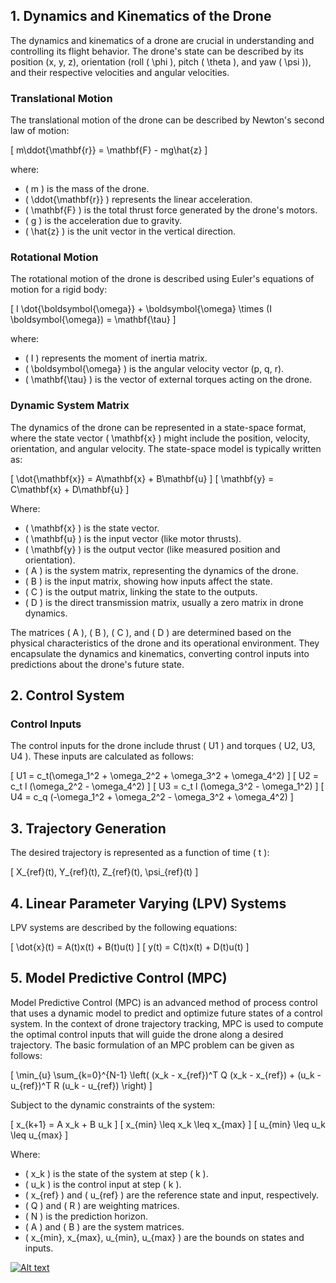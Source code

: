 ## 1. Dynamics and Kinematics of the Drone

The dynamics and kinematics of a drone are crucial in understanding and controlling its flight behavior. The drone's state can be described by its position (x, y, z), orientation (roll \( \phi \), pitch \( \theta \), and yaw \( \psi \)), and their respective velocities and angular velocities.

### Translational Motion

The translational motion of the drone can be described by Newton's second law of motion:

\[ m\ddot{\mathbf{r}} = \mathbf{F} - mg\hat{z} \]

where:
- \( m \) is the mass of the drone.
- \( \ddot{\mathbf{r}} \) represents the linear acceleration.
- \( \mathbf{F} \) is the total thrust force generated by the drone's motors.
- \( g \) is the acceleration due to gravity.
- \( \hat{z} \) is the unit vector in the vertical direction.

### Rotational Motion

The rotational motion of the drone is described using Euler's equations of motion for a rigid body:

\[ I \dot{\boldsymbol{\omega}} + \boldsymbol{\omega} \times (I \boldsymbol{\omega}) = \mathbf{\tau} \]

where:
- \( I \) represents the moment of inertia matrix.
- \( \boldsymbol{\omega} \) is the angular velocity vector (p, q, r).
- \( \mathbf{\tau} \) is the vector of external torques acting on the drone.

### Dynamic System Matrix

The dynamics of the drone can be represented in a state-space format, where the state vector \( \mathbf{x} \) might include the position, velocity, orientation, and angular velocity. The state-space model is typically written as:

\[ \dot{\mathbf{x}} = A\mathbf{x} + B\mathbf{u} \]
\[ \mathbf{y} = C\mathbf{x} + D\mathbf{u} \]

Where:
- \( \mathbf{x} \) is the state vector.
- \( \mathbf{u} \) is the input vector (like motor thrusts).
- \( \mathbf{y} \) is the output vector (like measured position and orientation).
- \( A \) is the system matrix, representing the dynamics of the drone.
- \( B \) is the input matrix, showing how inputs affect the state.
- \( C \) is the output matrix, linking the state to the outputs.
- \( D \) is the direct transmission matrix, usually a zero matrix in drone dynamics.

The matrices \( A \), \( B \), \( C \), and \( D \) are determined based on the physical characteristics of the drone and its operational environment. They encapsulate the dynamics and kinematics, converting control inputs into predictions about the drone's future state.

## 2. Control System

### Control Inputs

The control inputs for the drone include thrust \( U1 \) and torques \( U2, U3, U4 \). These inputs are calculated as follows:

\[ U1 = c_t(\omega_1^2 + \omega_2^2 + \omega_3^2 + \omega_4^2) \]
\[ U2 = c_t l (\omega_2^2 - \omega_4^2) \]
\[ U3 = c_t l (\omega_3^2 - \omega_1^2) \]
\[ U4 = c_q (-\omega_1^2 + \omega_2^2 - \omega_3^2 + \omega_4^2) \]

## 3. Trajectory Generation

The desired trajectory is represented as a function of time \( t \):

\[ X_{ref}(t), Y_{ref}(t), Z_{ref}(t), \psi_{ref}(t) \]

## 4. Linear Parameter Varying (LPV) Systems

LPV systems are described by the following equations:

\[ \dot{x}(t) = A(t)x(t) + B(t)u(t) \]
\[ y(t) = C(t)x(t) + D(t)u(t) \]

## 5. Model Predictive Control (MPC)

Model Predictive Control (MPC) is an advanced method of process control that uses a dynamic model to predict and optimize future states of a control system. In the context of drone trajectory tracking, MPC is used to compute the optimal control inputs that will guide the drone along a desired trajectory. The basic formulation of an MPC problem can be given as follows:

\[ \min_{u} \sum_{k=0}^{N-1} \left( (x_k - x_{ref})^T Q (x_k - x_{ref}) + (u_k - u_{ref})^T R (u_k - u_{ref}) \right) \]

Subject to the dynamic constraints of the system:

\[ x_{k+1} = A x_k + B u_k \]
\[ x_{min} \leq x_k \leq x_{max} \]
\[ u_{min} \leq u_k \leq u_{max} \]

Where:
- \( x_k \) is the state of the system at step \( k \).
- \( u_k \) is the control input at step \( k \).
- \( x_{ref} \) and \( u_{ref} \) are the reference state and input, respectively.
- \( Q \) and \( R \) are weighting matrices.
- \( N \) is the prediction horizon.
- \( A \) and \( B \) are the system matrices.
- \( x_{min}, x_{max}, u_{min}, u_{max} \) are the bounds on states and inputs.

[![Alt text](https://img.youtube.com/vi/S4rpkbglb5c/0.jpg)](https://www.youtube.com/watch?v=S4rpkbglb5c)

